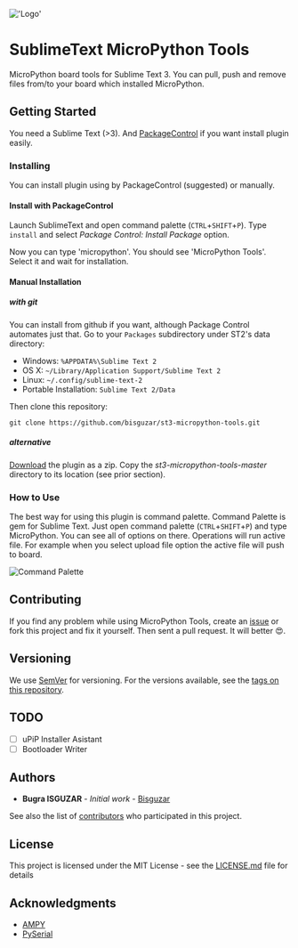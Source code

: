 !['Logo'](https://raw.githubusercontent.com/bisguzar/st3-micropython-tools/master/images/logo2.png)

# SublimeText MicroPython Tools

MicroPython board tools for Sublime Text 3. You can pull, push and remove files from/to your board which installed MicroPython. 

## Getting Started

You need a Sublime Text (>3). And [PackageControl](http://packagecontrol.io/) if you want install plugin easily.

### Installing

You can install plugin using by PackageControl (suggested) or manually.

#### Install with PackageControl

Launch SublimeText and open command palette (`CTRL`+`SHIFT`+`P`). Type `install` and select *Package Control: Install Package* option. 

Now you can type 'micropython'. You should see 'MicroPython Tools'. Select it and wait for installation.

#### Manual Installation

##### with git

You can install from github if you want, although Package Control automates
just that. Go to your `Packages` subdirectory under ST2's data directory:

* Windows: `%APPDATA%\Sublime Text 2`
* OS X: `~/Library/Application Support/Sublime Text 2`
* Linux: `~/.config/sublime-text-2`
* Portable Installation: `Sublime Text 2/Data`

Then clone this repository:

    git clone https://github.com/bisguzar/st3-micropython-tools.git

##### alternative

[Download](https://github.com/bisguzar/st3-micropython-tools/archive/master.zip)
the plugin as a zip. Copy the *st3-micropython-tools-master* directory to its location
(see prior section).

### How to Use

The best way for using this plugin is command palette. Command Palette is gem for Sublime Text. Just open command palette (`CTRL`+`SHIFT`+`P`) and type MicroPython. You can see all of options on there. Operations will run active file. For example when you select upload file option the active file will push to board.

![Command Palette](https://raw.githubusercontent.com/bisguzar/st3-micropython-tools/master/images/commandpalette.gif)

## Contributing

If you find any problem while using MicroPython Tools, create an [issue](https://github.com/bisguzar/st3-micropython-tools/issues/new) or fork this project and fix it yourself. Then sent a pull request. It will better 😍.

## Versioning

We use [SemVer](http://semver.org/) for versioning. For the versions available, see the [tags on this repository](https://github.com/bisguzar/st3-micropython-tools/tags). 

## TODO

- [ ] uPiP Installer Asistant
- [ ] Bootloader Writer

## Authors

* **Bugra ISGUZAR** - *Initial work* - [Bisguzar](https://github.com/bisguzar)

See also the list of [contributors](https://github.com/bisguzar/st3-micropython-tools/contributors) who participated in this project.

## License

This project is licensed under the MIT License - see the [LICENSE.md](LICENSE.md) file for details

## Acknowledgments

* [AMPY](https://github.com/adafruit/ampy)
* [PySerial](https://github.com/pyserial/pyserial)
